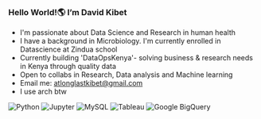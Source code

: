 ### Hello World!🌎 I’m David Kibet
- I'm passionate about Data Science and Research in human health
- I have a background in Microbiology. I'm currently enrolled in Datascience at Zindua school
- Currently building 'DataOpsKenya'- solving business & research needs in Kenya through quality data
- Open to collabs in Research, Data analysis and Machine learning
- Email me: atlonglastkibet@gmail.com
- I use arch btw
  
![Python](https://img.shields.io/badge/Python-3776AB?style=for-the-badge&logo=python&logoColor=white)
![Jupyter](https://img.shields.io/badge/Jupyter-DF3C64?style=for-the-badge&logo=jupyter&logoColor=white)
![MySQL](https://img.shields.io/badge/MySQL-4479A1?style=for-the-badge&logo=mysql&logoColor=white)
![Tableau](https://img.shields.io/badge/Tableau-E97627?style=for-the-badge&logo=tableau&logoColor=white)
![Google BigQuery](https://img.shields.io/badge/Google%20BigQuery-4285F4?style=for-the-badge&logo=googlebigquery&logoColor=white)

<!---
atlonglastkibet/atlonglastkibet is a ✨ special ✨ repository because its `README.md` (this file) appears on your GitHub profile.
You can click the Preview link to take a look at your changes.
--->
